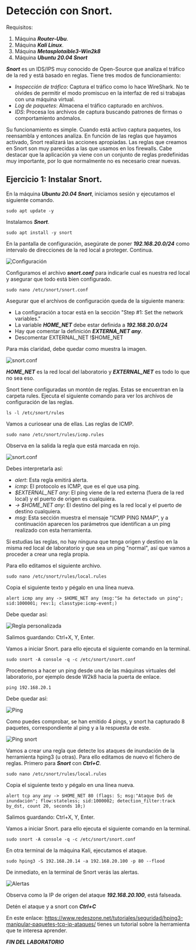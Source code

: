 # Detección con Snort.
      

Requisitos:
1. Máquina ***Router-Ubu***.
2. Máquina ***Kali Linux***.
3. Máquina ***Metasplotaible3-Win2k8***
4. Máquina ***Ubuntu 20.04 Snort***


***Snort*** es un IDS/IPS muy conocido de Open-Source que analiza el tráfico de la red y está basado en reglas. Tiene tres modos de funcionamiento:

* *Inspección de tráfico*: Captura el tráfico como lo hace WireShark. No te olvides de permitir el modo promiscuo en la interfaz de red si trabajas con una máquina virtual.
* *Log de paquetes*: Almacena el tráfico capturado en archivos.
* *IDS*: Procesa los archivos de captura buscando patrones de firmas o comportamiento anómalos.

Su funcionamiento es simple. Cuando está activo captura paquetes, los reensambla y entonces analiza. En función de las reglas que hayamos activado, Snort realizará las acciones apropiadas. Las reglas que creamos en Snort son muy parecidas a las que usamos en los firewalls. Cabe destacar que la aplicación ya viene con un conjunto de reglas predefinidas muy importante, por lo que normalmente no es necesario crear nuevas.


## Ejercicio 1: Instalar Snort.

En la máquina ***Ubuntu 20.04 Snort***, iniciamos sesión y ejecutamos el siguiente comando.
```
sudo apt update -y
```

Instalamos ***Snort***.
```
sudo apt install -y snort
```

En la pantalla de configuración, asegúrate de poner ***192.168.20.0/24*** como intervalo de direcciones de la red local a proteger. Continua.
  
![Configuración](../img/lab-06-j/202306111128.png)

Configuramos el archivo ***snort.conf*** para indicarle cual es nuestra red local y asegurar que todo está bien configurado.
```
sudo nano /etc/snort/snort.conf
```

Asegurar que el archivos de configuración queda de la siguiente manera:

* La configuración a tocar está en la sección "Step #1: Set the network variables."
* La variable ***HOME_NET*** debe estar definida a ***192.168.20.0/24***
* Hay que comentar la definición ***EXTERNA_NET any***.
* Descomentar EXTERNAL_NET !$HOME_NET

Para más claridad, debe quedar como muestra la imagen.

![snort.conf](../img/lab-06-j/202306111936.png)

***HOME_NET*** es la red local del laboratorio y ***EXTERNAL_NET*** es todo lo que no sea eso.

Snort tiene configuradas un montón de reglas. Estas se encuentran en la carpeta rules. Ejecuta el siguiente comando para ver los archivos de configuración de las reglas.

```
ls -l /etc/snort/rules
```

Vamos a curiosear una de ellas. Las reglas de ICMP.

```
sudo nano /etc/snort/rules/icmp.rules
```

Observa en la salida la regla que está marcada en rojo.

![snort.conf](../img/lab-06-J/202306111935.png)

Debes interpretarla así:

* *alert*: Esta regla emitirá alerta.
* *icmp*: El protocolo es ICMP, que es el que usa ping.
* *$EXTERNAL_NET any*: El ping viene de la red externa (fuera de la red local) y el puerto de origen es cualquiera.
* *-> $HOME_NET any*: El destino del ping es la red local y el puerto de destino cualquiera.
* *msg*: Esta sección muestra el mensaje "ICMP PING NMAP", y a continuación aparecen los parámetros que identifican a un ping realizado con esta herramienta.

Si estudias las reglas, no hay ninguna que tenga origen y destino en la misma red local de laboratorio y que sea un ping "normal", así que vamos a proceder a crear una regla propia.

Para ello editamos el siguiente archivo.

```
sudo nano /etc/snort/rules/local.rules
```

Copia el siguiente texto y pégalo en una línea nueva.

```
alert icmp any any -> $HOME_NET any (msg:"Se ha detectado un ping"; sid:1000001; rev:1; classtype:icmp-event;)
```

Debe quedar así:

![Regla personalizada](../img/lab-06-J/202306111951.png)

Salimos guardando: Ctrl+X, Y, Enter.


Vamos a iniciar Snort. para ello ejecuta el siguiente comando en la terminal.
```
sudo snort -A console -q -c /etc/snort/snort.conf
```

Procedemos a hacer un ping desde una de las máquinas virtuales del laboratorio, por ejemplo desde W2k8 hacia la puerta de enlace.
```
ping 192.168.20.1
```

Debe quedar así:

![Ping](../img/lab-06-J/202306111957.png)

Como puedes comprobar, se han emitido 4 pings, y snort ha capturado 8 paquetes, correspondiente al ping y a la respuesta de este.

![Ping snort](../img/lab-06-J/202306111958.png)

Vamos a crear una regla que detecte los ataques de inundación de la herramienta hping3 (u otras). Para ello editamos de nuevo el fichero de reglas. Primero para ***Snort*** con ***Ctrl+C***.

```
sudo nano /etc/snort/rules/local.rules
```

Copia el siguiente texto y pégalo en una línea nueva.

```
alert tcp any any -> $HOME_NET 80 (flags: S; msg:"Ataque DoS de inundación"; flow:stateless; sid:1000002; detection_filter:track by_dst, count 20, seconds 10;)
```

Salimos guardando: Ctrl+X, Y, Enter.


Vamos a iniciar Snort. para ello ejecuta el siguiente comando en la terminal.
```
sudo snort -A console -q -c /etc/snort/snort.conf
```

En otra terminal de la máquina Kali, ejecutamos el ataque.
```
sudo hping3 -S 192.168.20.14 -a 192.168.20.100 -p 80 --flood
```

De inmediato, en la terminal de Snort verás las alertas.

![Alertas](../img/lab-06-J/202306112026.png)

Observa como la IP de origen del ataque ***192.168.20.100***, está falseada.

Detén el ataque y a snort con ***Ctrl+C***


En este enlace: https://www.redeszone.net/tutoriales/seguridad/hping3-manipular-paquetes-tcp-ip-ataques/ tienes un tutorial sobre la herramienta que te interesa aprender.

***FIN DEL LABORATORIO***